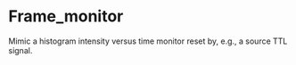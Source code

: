 # Frame_monitor

Mimic a histogram intensity versus time monitor reset by, e.g., a source TTL signal.
